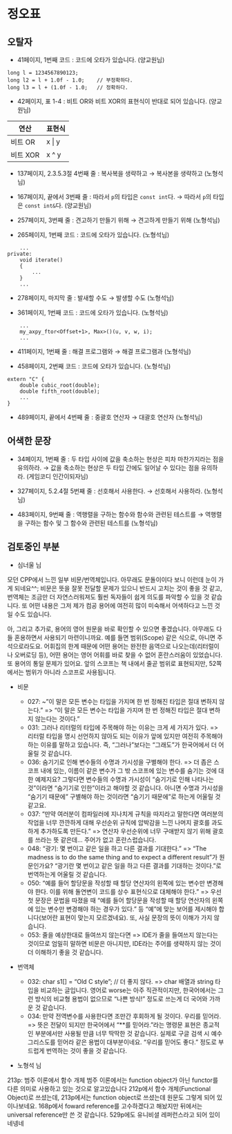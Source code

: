 # 정오표

## 오탈자

- 41페이지, 1번째 코드 : 코드에 오타가 있습니다. (양교원님)

```
long l = 1234567890123;
long l2 = l + 1.0f - 1.0;    // 부정확하다.
long l3 = l + (1.0f - 1.0;   // 정확하다.
```

- 42페이지, 표 1-4 : 비트 OR와 비트 XOR의 표현식이 반대로 되어 있습니다. (양교원님)

| 연산     | 표현식 |
|---------|--------|
| 비트 OR  | x \| y |
| 비트 XOR | x ^ y  |

- 137페이지, 2.3.5.3절 4번째 줄 : 복사복을 생략하고 → 복사본을 생략하고 (노형석님)

- 167페이지, 끝에서 3번째 줄 : 따라서 ```p```의 타입은 ```const int```다. → 따라서 ```p```의 타입은 ```const int&```다. (양교원님)

- 257페이지, 3번째 줄 : 견고하기 만들기 위해 → 견고하게 만들기 위해 (노형석님)

- 265페이지, 1번째 코드 : 코드에 오타가 있습니다. (노형석님)

```
    ...
private:
    void iterate()
    {
        ...
    }
    ...
```

- 278페이지, 마지막 줄 : 발새할 수도 → 발생할 수도 (노형석님)

- 361페이지, 1번째 코드 : 코드에 오타가 있습니다. (노형석님)

```
    ...
    my_axpy_ftor<Offset+1>, Max>()(u, v, w, i);
    ...
```

- 411페이지, 1번째 줄 : 해결 프로그램와 → 해결 프로그램과 (노형석님)

- 458페이지, 2번째 코드 : 코드에 오타가 있습니다. (노형석님)

```
extern "C" {
    double cubic_root(double);
    double fifth_root(double);
    ...
}
```

- 489페이지, 끝에서 4번째 줄 : 중괄호 연산자 → 대괄호 연산자 (노형석님)

## 어색한 문장

- 34페이지, 1번째 줄 : 두 타입 사이에 값을 축소하는 현상은 피차 마찬가지라는 점을 유의하라. → 값을 축소하는 현상은 두 타입 간에도 일어날 수 있다는 점을 유의하라. (게임코디 인간이되자님)

- 327페이지, 5.2.4절 5번째 줄 : 선호해서 사용한다. → 선호해서 사용하라. (노형석님)

- 483페이지, 9번째 줄 : 역행렬을 구하는 함수와 함수와 관련된 테스트를 → 역행렬을 구하는 함수 및 그 함수와 관련된 테스트를 (노형석님)

## 검토중인 부분

- 심너울 님

모던 CPP에서 느낀 일부 비문/번역체입니다. 아무래도 문돌이이다 보니 이런데 눈이 가게 되네요^^; 비문은 뜻을 잘못 전달할 문제가 있으니 반드시 고치는 것이 좋을 것 같고, 번역체는 조금만 더 자연스러워져도 훨씬 독자들이 쉽게 의도를 파악할 수 있을 것 같습니다. 또 어떤 내용은 그저 제가 컴공 용어에 여전히 많이 미숙해서 어색하다고 느낀 것일 수도 있습니다.

아, 그리고 추가로, 용어의 영어 원문을 바로 확인할 수 있으면 좋겠습니다. 아무래도 다들 혼용하면서 사용되기 마련이니까요. 예를 들면 범위(Scope) 같은 식으로, 아니면 주석으로라도요. 어휘집의 한계 때문에 어떤 용어는 완전한 음역으로 나오는데(리터럴이나 오버로딩 등), 어떤 용어는 영어 어휘를 바로 찾을 수 없어 혼란스러움이 있었습니다. 또 용어의 통일 문제가 있어요. 앞의 스코프는 책 내에서 줄곧 범위로 표현되지만, 52쪽에서는 범위가 아니라 스코프로 사용됩니다. 

- 비문
    - 027: ~”이 말은 모든 변수는 타입을 가지며 한 번 정해진 타입은 절대 변하지 않는다.” => “이 말은 모든 변수는 타입을 가지며 한 번 정해진 타입은 절대 변하지 않는다는 것이다.”
    - 031: 그러나 리터럴의 타입에 주목해야 하는 이유는 크게 세 가지가 있다. => 리터럴 타입을 명시 선언하지 않아도 되는 이유가 앞에 있지만 여전히 주목해야 하는 이유를 말하고 있습니다. 즉, “그러나”보다는 “그래도”가 한국어에서 더 어울릴 것 같습니다. 
    - 036: 숨기기로 인해 변수들의 수명과 가시성을 구별해야 한다. => 더 좁은 스코프 내에 있는, 이름이 같은 변수가 그 밖 스코프에 있는 변수를 숨기는 것에 대한 예제지요? 그렇다면 변수들의 수명과 가시성이 “숨기기로 인해 나타나는 것”이라면 “숨기기로 인한”이라고 해야할 것 같습니다. 아니면 수명과 가시성을 “숨기기 때문에” 구별해야 하는 것이라면 “숨기기 때문에”로 하는게 어울릴 것 같고요.
    - 037: “만약 여러분이 컴파일러에 지나치게 규칙을 따지라고 말한다면 여러분의 작업을 너무 깐깐하게 대해 우선순위 규칙에 압박감을 느낀 나머지 괄호를 과도하게 추가하도록 만든다.” => 연산자 우선순위에 너무 구애받지 않기 위해 괄호를 쓰라는 뜻 같은데… 주어가 없고 혼란스럽습니다.
    - 048: “광기: 몇 번이고 같은 일을 하고 다른 결과를 기대한다.” => “The madness is to do the same thing and to expect a different result”가 원문인가요? “광기란 몇 번이고 같은 일을 하고 다른 결과를 기대하는 것이다.”로 번역하는게 어울릴 것 같습니다.
    - 050: “예를 들어 할당문을 작성할 때 할당 연산자의 왼쪽에 있는 변수만 변경해야 한다. 이를 위해 돌연변이 코드를 상수 표현식으로 대체해야 한다.” => 우선 첫 문장은 문법을 따졌을 때 “예를 들어 할당문을 작성할 때 할당 연산자의 왼쪽에 있는 변수만 변경해야 하는 경우가 있다.” 등 “예”에 맞는 보어를 제시해야 합니다(보어란 표현이 맞는지 모르겠네요). 또, 사실 문장의 뜻이 이해가 가지 않습니다. 
    - 053: 줄을 예상한대로 들여쓰지 않는다면 => IDE가 줄을 들여쓰지 않는다는 것이므로 엄밀히 말하면 비문은 아니지만, IDE라는 주어를 생략하지 않는 것이 더 이해하기 좋을 것 같습니다.

- 번역체
    - 032: char s1[] = “Old C style”; // 더 좋지 않다. => char 배열과 string 타입을 비교하는 글입니다. 영어로 worse는 아주 직관적이지만, 한국어에서는 그런 방식의 비교형 용법이 없으므로 “나쁜 방식!” 정도로 쓰는게 더 국어와 가까운 것 같습니다.
    - 034: 만약 전역변수를 사용한다면 조만간 후회하게 될 것이다. 우리를 믿어라. => 뜻은 전달이 되지만 한국어에서 “**를 믿어라.”라는 명령문 표현은 종교적인 부분에서만 사용될 만큼 너무 딱딱한 것 같습니다. 실제로 구글 검색 시 예수 그리스도를 믿어라 같은 용법이 대부분이네요. “우리를 믿어도 좋다.” 정도로 부드럽게 번역하는 것이 좋을 것 같습니다.

- 노형석 님

213p: 범주 이론에서 함수 개체
범주 이론에서는 function object가 아닌 functor를 다른 의미로 사용하고 있는 것으로 알고있습니다
212p에서 함수 개체(Functional Object)로 쓰셨는데, 213p에서는 function object로 쓰셨는데 원문도 그렇게 되어 있이나보네요.
168p에서 foward reference를 고수하겠다고 해놨지만 뒤에서는 universal reference만 쓴 것 같습니다. 529p에도 유니비셜 레퍼런스라고 되어 있이네넹네